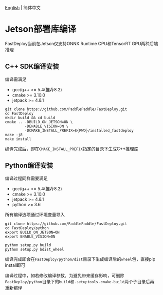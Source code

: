 [English](../../en/build_and_install/jetson.md) | 简体中文

# Jetson部署库编译

FastDeploy当前在Jetson仅支持ONNX Runtime CPU和TensorRT GPU两种后端推理

## C++ SDK编译安装

编译需满足
- gcc/g++ >= 5.4(推荐8.2)
- cmake >= 3.10.0
- jetpack >= 4.6.1

```
git clone https://github.com/PaddlePaddle/FastDeploy.git
cd FastDeploy
mkdir build && cd build
cmake .. -DBUILD_ON_JETSON=ON \
         -DENABLE_VISION=ON \
         -DCMAKE_INSTALL_PREFIX=${PWD}/installed_fastdeploy
make -j8
make install
```

编译完成后，即在`CMAKE_INSTALL_PREFIX`指定的目录下生成C++推理库


## Python编译安装

编译过程同样需要满足
- gcc/g++ >= 5.4(推荐8.2)
- cmake >= 3.10.0
- jetpack >= 4.6.1
- python >= 3.6

所有编译选项通过环境变量导入

```
git clone https://github.com/PaddlePaddle/FastDeploy.git
cd FastDeploy/python
export BUILD_ON_JETSON=ON
export ENABLE_VISION=ON

python setup.py build
python setup.py bdist_wheel
```

编译完成即会在`FastDeploy/python/dist`目录下生成编译后的`wheel`包，直接pip install即可

编译过程中，如若修改编译参数，为避免带来缓存影响，可删除`FastDeploy/python`目录下的`build`和`.setuptools-cmake-build`两个子目录后再重新编译
